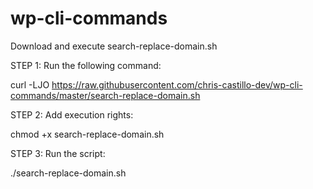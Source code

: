 # wp-cli-commands

Download and execute search-replace-domain.sh

STEP 1: Run the following command:

curl -LJO https://raw.githubusercontent.com/chris-castillo-dev/wp-cli-commands/master/search-replace-domain.sh

STEP 2: Add execution rights:

chmod +x search-replace-domain.sh

STEP 3: Run the script:

./search-replace-domain.sh

